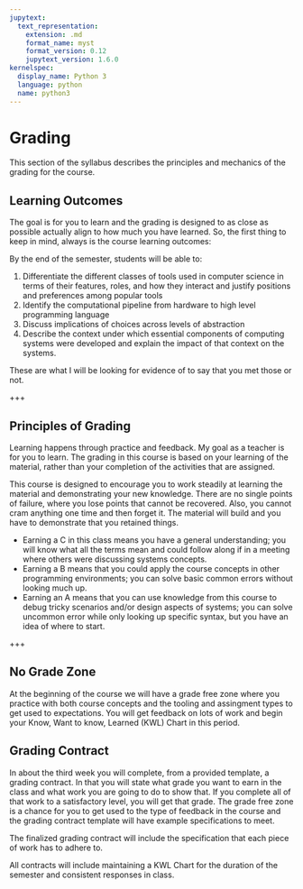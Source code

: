 ```yaml
---
jupytext:
  text_representation:
    extension: .md
    format_name: myst
    format_version: 0.12
    jupytext_version: 1.6.0
kernelspec:
  display_name: Python 3
  language: python
  name: python3
---
```


# Grading

This section of the syllabus describes the principles and mechanics of the grading for the course.
<!-- This course will be graded on a basis of a set of *skills* (described in detail the next section of the syllabus). This is in contrast to more common grading on a basis of points earned through assignments. -->

## Learning Outcomes

The goal is for you to learn and the grading is designed to as close as possible actually align to how much you have learned.  So, the first thing to keep in mind, always is the course learning outcomes:

By the end of the semester, students will be able to:

1. Differentiate the different classes of tools used in computer science in terms of their features, roles, and how they interact and justify positions and preferences among popular tools
1. Identify the computational pipeline from hardware to high level programming language
1. Discuss implications of choices across levels of abstraction
1. Describe the context under which essential components of computing systems were developed and explain the impact of that context on the systems.

These are what I will be looking for evidence of to say that you met those or not.


+++

## Principles of Grading

Learning happens through practice and feedback. My goal as a teacher is for you to learn. The grading in this course is based on your learning of the material, rather than your completion of the activities that are assigned.


This course is designed to encourage you to work steadily at learning the material and demonstrating your new knowledge. There are no single points of failure, where you lose points that cannot be recovered. Also, you cannot cram anything one time and then forget it. The material will build and you have to demonstrate that you retained things.

- Earning a C in this class means you have a general understanding; you will know what all the terms mean and could follow along if in a meeting where others were discussing systems concepts.  
- Earning a B means that you could apply the course concepts in other programming environments; you can solve basic common errors without looking much up.
- Earning an A means that you can use knowledge from this course to debug tricky scenarios and/or design aspects of systems; you can solve uncommon error while only looking up specific syntax, but you have an idea of where to start.
<!-- Earning an A  -->



+++


## No Grade Zone

At the beginning of the course we will have a grade free zone where you practice with both course concepts and the tooling and assingment types to get used to expectations.  You will get feedback on lots of work and begin your Know, Want to know, Learned (KWL) Chart in this period.  


## Grading Contract

In about the third week you will complete, from a provided template, a grading contract.  In that you will state what grade you want to earn in the class and what work you are going to do to show that.  If you complete all of that work to a satisfactory level, you will get that grade.  The grade free zone is a chance for you to get used to the type of feedback in the course and the grading contract template will have example specifications to meet.

The finalized grading contract will include the specification that each piece of work has to adhere to.

All contracts will include maintaining a KWL Chart for the duration of the semester and consistent responses in class.  
